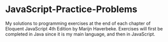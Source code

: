 # JavaScript-Practice-Problems
My solutions to programming exercises at the end of each chapter of Eloquent JavaScript 4th Edition by Marijn Haverbeke. Exercises will first be completed in Java since it is my main language, and then in JavaScript. 
